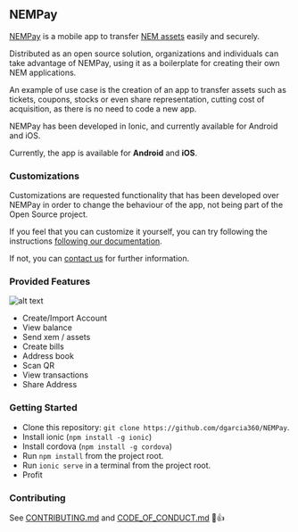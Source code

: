 ## NEMPay

[NEMPay](http://www.blockchaintoken.tech) is a mobile app to transfer [NEM assets](https://blog.nem.io/mosaics-and-namespaces-2/) easily and securely.

Distributed as an open source solution, organizations and individuals can take advantage of NEMPay, using it as a boilerplate for creating their own NEM applications. 

An example of use case is the creation of an app to transfer assets such as tickets, coupons, stocks or even share representation, cutting cost of acquisition, as there is no need to code a new app.

NEMPay has been developed in Ionic, and currently available for Android and iOS.

Currently, the app is available for **Android** and **iOS**.



### Customizations

Customizations are requested functionality that has been developed over NEMPay in order to change the behaviour of the app, not being part of the Open Source project.

If you feel that you can customize it yourself, you can try following the instructions [following our documentation](http://docs.blockchaintoken.tech).

If not, you can [contact us](http://www.blockchaintoken.tech) for further information.

### Provided Features
![alt text](https://cdn-images-1.medium.com/max/1600/1*VFC6fHUrEHXfIIWkTwvX7A.png)

* Create/Import Account
* View balance
* Send xem / assets
* Create bills
* Address book
* Scan QR
* View transactions
* Share Address


### Getting Started
* Clone this repository: `git clone https://github.com/dgarcia360/NEMPay`.
* Install ionic (`npm install -g ionic`)
* Install cordova (`npm install -g cordova`)
* Run `npm install` from the project root.
* Run `ionic serve` in a terminal from the project root.
* Profit

### Contributing
See [CONTRIBUTING.md](https://github.com/dgarcia360/NEMPay/blob/master/CONTRIBUTING.md) and [CODE_OF_CONDUCT.md](https://github.com/dgarcia360/NEMPay/blob/master/CODE_OF_CONDUCT.md) :tada::+1:
